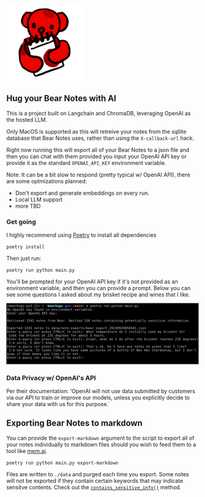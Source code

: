 <img src="./bearhugs/assets/bearhugs.png" alt="bearhugs-logo" width="200"/>

## Hug your Bear Notes with AI

This is a project built on Langchain and ChromaDB, leveraging OpenAI as the hosted LLM.

Only MacOS is supported as this will retreive your notes from the sqllite database that Bear Notes uses, rather than using the `X-callback-url` hack.

Right now running this will export all of your Bear Notes to a json file and then you can chat with them provided you input your OpenAI API key or provide it as the standard `OPENAI_API_KEY` environment variable.

Note: It can be a bit slow to respond (pretty typical w/ OpenAI API), there are some optmizations planned:

- Don't export and generate embeddings on every run.
- Local LLM support
- more TBD

### Get going

I highly recommend using [Poetry](https://python-poetry.org/) to install all dependencies

```
poetry install
```

Then just run:

```
poetry run python main.py
```

You'll be prompted for your OpenAI API key if it's not provided as an environment variable, and then you can provide a prompt. Below you can see some questions I asked about my brisket recipe and wines that I like.

![runtime-screenshot](./bearhugs/assets/screenshots/screenshot-1.png)

### Data Privacy w/ OpenAI's API
Per their documentation:
'OpenAI will not use data submitted by customers via our API to train or improve our models, unless you explicitly decide to share your data with us for this purpose.`

## Exporting Bear Notes to markdown

You can provide the `export-markdown` argument to the script to export all of your notes individually to markdown files should you wish to feed them to a tool like [mem.ai](https://mem.ai).

```
poetry run python main.py export-markdown
```

Files are written to `./data` and purged each time you export.
Some notes will not be exported if they contain certain keywords that may indicate sensitve contents.
Check out the [`contains_sensitive_info()`](https://github.com/aflansburg/bearhugs/blob/main/bearhugs/notes.py#L17) method.
